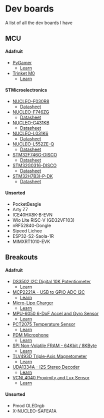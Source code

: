 # Dev boards
A list of all the dev boards I have 

## MCU
#### Adafruit
- [PyGamer](https://www.adafruit.com/product/4242)
  - [Learn](https://learn.adafruit.com/adafruit-pygamer)
- [Trinket M0](https://www.adafruit.com/product/3500)
  - [Learn](https://learn.adafruit.com/adafruit-trinket-m0-circuitpython-arduino/circuitpython)
#### STMicroelectronics
- [NUCLEO-F030R8](https://www.st.com/en/evaluation-tools/nucleo-f030r8.html)
  - [Datasheet](https://www.st.com/resource/en/user_manual/dm00105823-stm32-nucleo64-boards-mb1136-stmicroelectronics.pdf)
- [NUCLEO-F746ZG](https://www.st.com/en/evaluation-tools/nucleo-f746zg.html)
  - [Datasheet](https://www.st.com/resource/en/user_manual/dm00244518-stm32-nucleo144-boards-stmicroelectronics.pdf)
- [NUCLEO-G431KB](https://www.st.com/en/evaluation-tools/nucleo-g431kb.html)
  - [Datasheet](https://www.st.com/resource/en/user_manual/dm00493601-stm32g4-nucleo32-board-mb1430-stmicroelectronics.pdf)
- [NUCLEO-L031K6](https://www.st.com/en/evaluation-tools/nucleo-l031k6.html)
  - [Datasheet](https://www.st.com/resource/en/user_manual/dm00231744-stm32-nucleo32-boards-mb1180-stmicroelectronics.pdf)
- [NUCLEO-L552ZE-Q](https://www.st.com/en/evaluation-tools/nucleo-l552ze-q.html)
  - [Datasheet](https://www.st.com/resource/en/user_manual/dm00615305-stm32l5-nucleo144-board-mb1361-stmicroelectronics.pdf)
- [STM32F746G-DISCO](https://www.st.com/en/evaluation-tools/32f746gdiscovery.html)
  - [Datasheet](https://www.st.com/resource/en/user_manual/dm00190424-discovery-kit-for-stm32f7-series-with-stm32f746ng-mcu-stmicroelectronics.pdf)
- [STM32G0316-DISCO](https://www.st.com/en/evaluation-tools/stm32g0316-disco.html)
  - [Datasheet](https://www.st.com/resource/en/user_manual/dm00627826-discovery-kit-with-stm32g031j6-mcu-stmicroelectronics.pdf)
- [STM32H7B3I-P-DK](https://www.st.com/en/evaluation-tools/stm32h7b3i-dk.html)
  - [Datasheet](https://www.st.com/resource/en/user_manual/dm00610478-discovery-kit-with-stm32h7b3li-mcu-stmicroelectronics.pdf)
#### Unsorted
- PocketBeagle
- Arty Z7
- ICE40HX8K-B-EVN
- Wio Lite RISC-V (GD32VF103)
- nRF52840-Dongle
- Sipeed Lichee
- ESP32-S2-Saola-1R
- MIMXRT1010-EVK
## Breakouts
#### Adafruit
- [DS3502 I2C Digital 10K Potentiometer](https://www.adafruit.com/product/4286)
  - [Learn](https://learn.adafruit.com/ds3502-i2c-potentiometer)
- [MCP2221A - USB to GPIO ADC I2C](https://www.adafruit.com/product/4471)
  - [Learn](https://learn.adafruit.com/circuitpython-libraries-on-any-computer-with-mcp2221)
- [Micro-Lipo Charger](https://www.adafruit.com/product/4410)
  - [Learn](https://learn.adafruit.com/adafruit-microlipo-and-minilipo-battery-chargers)
- [MPU-6050 6-DoF Accel and Gyro Sensor](https://www.adafruit.com/product/3886)
  - [Learn](https://learn.adafruit.com/mpu6050-6-dof-accelerometer-and-gyro)
- [PCT2075 Temperature Sensor](https://www.adafruit.com/product/4369)
  - [Learn](https://learn.adafruit.com/adafruit-pct2075-temperature-sensor)
- [PDM Microphone](https://www.adafruit.com/product/4346)
  - [Learn](http://learn.adafruit.com/adafruit-pdm-microphone-breakout/)
- [SPI Non-Volatile FRAM - 64Kbit / 8KByte](https://www.adafruit.com/product/1897)
  - [Learn](https://learn.adafruit.com/adafruit-spi-fram-breakout)
- [TLV493D Triple-Axis Magnetometer](https://www.adafruit.com/product/4366)
  - [Learn](https://learn.adafruit.com/adafruit-tlv493-triple-axis-magnetometer)
- [UDA1334A - I2S Stereo Decoder](https://www.adafruit.com/product/3678)
  - [Learn](https://learn.adafruit.com/adafruit-i2s-stereo-decoder-uda1334a)
- [VCNL4040 Proximity and Lux Sensor](https://www.adafruit.com/product/4161)
  - [Learn](https://learn.adafruit.com/adafruit-vcnl4040-proximity-sensor)
#### Unsorted
- Pmod OLEDrgb
- X-NUCLEO-SAFEA1A
